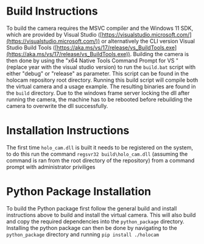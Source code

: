 # Build Instructions
To build the camera requires the MSVC compiler and the Windows 11 SDK, which are provided by Visual Studio ([https://visualstudio.microsoft.com/](https://visualstudio.microsoft.com/)) or alternatively the CLI version Visual Studio Build Tools ([https://aka.ms/vs/17/release/vs_BuildTools.exe](https://aka.ms/vs/17/release/vs_BuildTools.exe)).
Building the camera is then done by using the "x64 Native Tools Command Prompt for VS <year>" (replace year with the visual studio version) to run the `build.bat` script with either "debug" or "release" as parameter.
This script can be found in the holocam repository root directory. Running this build script will compile both the virtual camera and a usage example. The resulting binaries are found in the `build` directory.
Due to the windows frame server locking the dll after running the camera, the machine has to be rebooted before rebuilding the camera to overwrite the dll successfully.

# Installation Instructions
The first time `holo_cam.dll` is built it needs to be registered on the system, to do this run the command `regsvr32 build\holo_cam.dll` (assuming the command is ran from the root directory of the repository) from a command prompt with administrator priviliges

# Python Package Installation
To build the Python package first follow the general build and install instructions above to build and install the virtual camera.
This will also build and copy the required dependencies into the `python_package` directory.
Installing the python package can then be done by navigating to the `python_package` directory and running `pip install ./holocam`
